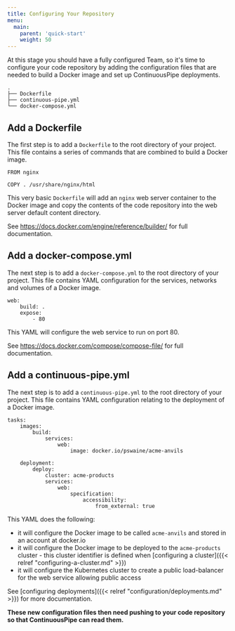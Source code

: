```yaml
---
title: Configuring Your Repository
menu:
  main:
    parent: 'quick-start'
    weight: 50
---
```

At this stage you should have a fully configured Team, so it's time to configure your code repository by adding the configuration files that are needed to build a Docker image and set up ContinuousPipe deployments.

```
.
├── Dockerfile
├── continuous-pipe.yml
└── docker-compose.yml
```

## Add a Dockerfile

The first step is to add a `Dockerfile` to the root directory of your project. This file contains a series of commands that are combined to build a Docker image.

```
FROM nginx

COPY . /usr/share/nginx/html
```

This very basic `Dockerfile` will add an `nginx` web server container to the Docker image and copy the contents of the code repository into the web server default content directory.

See https://docs.docker.com/engine/reference/builder/ for full documentation.

## Add a docker-compose.yml

The next step is to add a `docker-compose.yml` to the root directory of your project. This file contains YAML configuration for the services, networks and volumes of a Docker image.

```
web:
    build: .
    expose:
        - 80
```

This YAML will configure the web service to run on port 80.

See https://docs.docker.com/compose/compose-file/ for full documentation.

## Add a continuous-pipe.yml

The next step is to add a `continuous-pipe.yml` to the root directory of your project. This file contains YAML configuration relating to the deployment of a Docker image.

```
tasks:
    images:
        build:
            services:
                web:
                    image: docker.io/pswaine/acme-anvils

    deployment:
        deploy:
            cluster: acme-products
            services:
                web:
                    specification:
                        accessibility:
                            from_external: true
```

This YAML does the following:

- it will configure the Docker image to be called `acme-anvils` and stored in an account at docker.io
- it will configure the Docker image to be deployed to the `acme-products` cluster - this cluster identifier is defined when [configuring a cluster]({{< relref "configuring-a-cluster.md" >}})
- it will configure the Kubernetes cluster to create a public load-balancer for the web service allowing public access

See [configuring deployments]({{< relref "configuration/deployments.md" >}}) for more documentation.

**These new configuration files then need pushing to your code repository so that ContinuousPipe can read them.**
